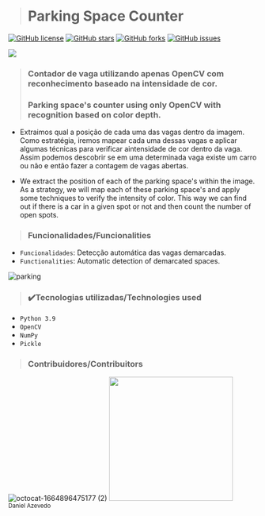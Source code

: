 > <h1>Parking Space Counter</h1>
[![GitHub license](https://img.shields.io/github/license/DanAzevedo/parking-space-counter?style=for-the-badge)](https://github.com/DanAzevedo/parking-space-counter/blob/main/LICENSE)
[![GitHub stars](https://img.shields.io/github/stars/DanAzevedo/parking-space-counter?style=for-the-badge)](https://github.com/DanAzevedo/parking-space-counter/stargazers)
[![GitHub forks](https://img.shields.io/github/forks/DanAzevedo/parking-space-counter?style=for-the-badge)](https://github.com/DanAzevedo/parking-space-counter/network)
[![GitHub issues](https://img.shields.io/github/issues/DanAzevedo/parking-space-counter?style=for-the-badge)](https://github.com/DanAzevedo/parking-space-counter/issues)

<p>
<img src="http://img.shields.io/static/v1?label=STATUS&message=%20FINISH&color=GREEN&style=for-the-badge"/>
</p>

> <h3>Contador de vaga utilizando apenas OpenCV com reconhecimento baseado na intensidade de cor.</h3>
> <h3>Parking space's counter using only OpenCV with recognition based on color depth.</h3>  

- Extraimos qual a posição de cada uma das vagas dentro da imagem.
Como estratégia, iremos mapear cada uma dessas vagas e aplicar algumas técnicas para verificar aintensidade de cor dentro da vaga. Assim podemos descobrir se em uma determinada vaga existe um carro ou não e então fazer a contagem de vagas abertas.

- We extract the position of each of the parking space's within the image.
As a strategy, we will map each of these parking space's and apply some techniques to verify the intensity of color. This way we can find out if there is a car in a given spot or not and then count the number of open spots.

> <h3>Funcionalidades/Funcionalities</h3>

- `Funcionalidades`: Detecção automática das vagas demarcadas.
- `Functionalities`: Automatic detection of demarcated spaces.

![parking](https://user-images.githubusercontent.com/60473748/193839987-046424d3-08fc-47ea-b43d-a9dd40d6c966.gif)

> <h3>✔️Tecnologias utilizadas/Technologies used</h3>

- `Python 3.9`
- `OpenCV`
- `NumPy`
- `Pickle`

> <h3>Contribuidores/Contribuitors</h3>

![octocat-1664896475177 (2)](https://user-images.githubusercontent.com/60473748/193859722-6fef2b23-a921-4c41-a600-487de23176b8.png)
<img src="https://avatars.githubusercontent.com/u/60473748?s=400&u=dde6f4919a91bc1d5c33737be4259f845a0ee553&v=4" width=250><br><sub>Daniel Azevedo</sub>

